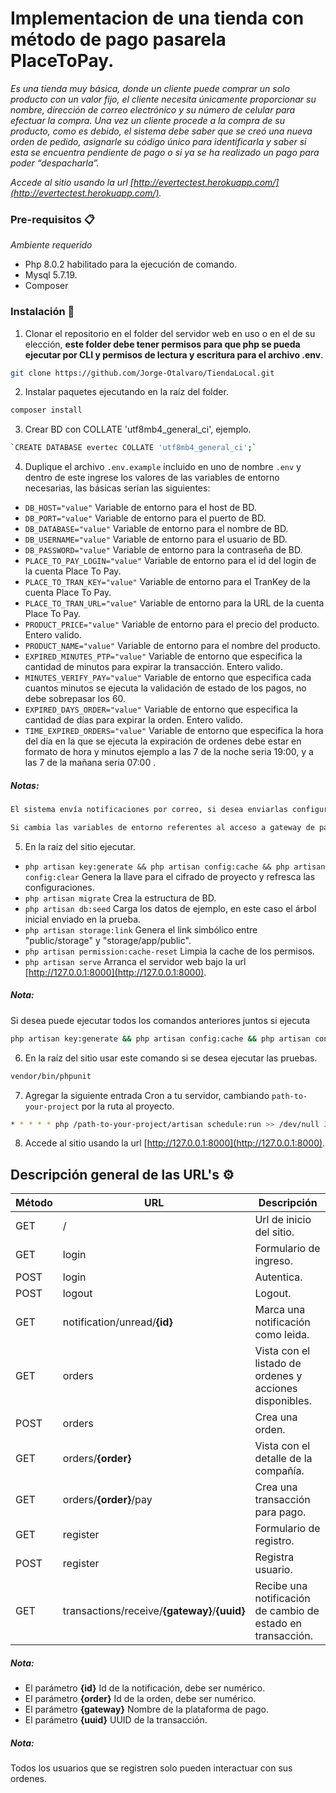 # Implementacion de una tienda con método de pago pasarela PlaceToPay.

_Es una tienda muy básica, donde un cliente puede comprar un solo producto con un valor fijo, el cliente necesita únicamente proporcionar su nombre, dirección de correo electrónico y su número de celular para efectuar la compra. Una vez un cliente procede a la compra de su producto, como es debido, el sistema debe saber que se creó una nueva orden de pedido, asignarle su código único para identificarla y saber si esta se encuentra pendiente de pago o si ya se ha realizado un pago para poder “despacharla”._

_Accede al sitio usando la url [http://evertectest.herokuapp.com/](http://evertectest.herokuapp.com/)._

### Pre-requisitos 📋

_Ambiente requerido_

- Php 8.0.2 habilitado para la ejecución de comando.
- Mysql 5.7.19.
- Composer 

### Instalación 🔧

1. Clonar el repositorio en el folder del servidor web en uso o en el de su elección, **este folder debe tener permisos para que php se pueda ejecutar por CLI y permisos de lectura y escritura para el archivo .env**.

```sh 
git clone https://github.com/Jorge-Otalvaro/TiendaLocal.git
```

2. Instalar paquetes ejecutando en la raíz del folder.

```sh 
composer install
```
3. Crear BD con COLLATE 'utf8mb4_general_ci', ejemplo.

```sh 
`CREATE DATABASE evertec COLLATE 'utf8mb4_general_ci';`
```

4. Duplique el archivo `.env.example` incluido en uno de nombre `.env` y dentro de este ingrese los valores de las variables de entorno necesarias, las básicas serían las siguientes:
- `DB_HOST="value"` Variable de entorno para el host de BD.
- `DB_PORT="value"` Variable de entorno para el puerto de BD.
- `DB_DATABASE="value"` Variable de entorno para el nombre de BD.
- `DB_USERNAME="value"` Variable de entorno para el usuario de BD.
- `DB_PASSWORD="value"` Variable de entorno para la contraseña de BD.
- `PLACE_TO_PAY_LOGIN="value"` Variable de entorno para el id del login de la cuenta Place To Pay.
- `PLACE_TO_TRAN_KEY="value"` Variable de entorno para el TranKey de la cuenta Place To Pay.
- `PLACE_TO_TRAN_URL="value"` Variable de entorno para la URL de la cuenta Place To Pay.
- `PRODUCT_PRICE="value"` Variable de entorno para el precio del producto. Entero valido.
- `PRODUCT_NAME="value"` Variable de entorno para el nombre del producto.
- `EXPIRED_MINUTES_PTP="value"` Variable de entorno que especifica la cantidad de minutos para expirar la transacción. Entero valido.
- `MINUTES_VERIFY_PAY="value"` Variable de entorno que especifica cada cuantos minutos se ejecuta la validación de estado de los pagos, no debe sobrepasar los 60.
- `EXPIRED_DAYS_ORDER="value"` Variable de entorno que especifica la cantidad de días para expirar la orden. Entero valido.
- `TIME_EXPIRED_ORDERS="value"` Variable de entorno que especifica la hora del día en la que se ejecuta la expiración de ordenes debe estar en formato de hora y minutos ejemplo a las 7 de la noche seria 19:00, y a las 7 de la mañana seria 07:00 .

##### Notas:
```sh 
El sistema envía notificaciones por correo, si desea enviarlas configure las variables para este envío. De lo contrario mantenga la configuración de almacenamiento en log por defecto marcada en el archivo `.env.example`, para ver los correos en el log revise el archivo ubicado en `storage/logs/laravel.log`.
```
```sh 
Si cambia las variables de entorno referentes al acceso a gateway de pago es recomendable reiniciar el servidor para que retome las variables dentro de los proveedores de servicios.
```
5. En la raíz del sitio ejecutar.
- `php artisan key:generate && php artisan config:cache && php artisan config:clear` Genera la llave para el cifrado de proyecto y refresca las configuraciones.
- `php artisan migrate` Crea la estructura de BD. 
- `php artisan db:seed` Carga los datos de ejemplo, en este caso el árbol inicial enviado en la prueba.
- `php artisan storage:link` Genera el link simbólico entre "public/storage" y "storage/app/public".
- `php artisan permission:cache-reset` Limpia la cache de los permisos.
- `php artisan serve` Arranca el servidor web bajo la url [http://127.0.0.1:8000](http://127.0.0.1:8000).

##### Nota: 
Si desea puede ejecutar todos los comandos anteriores juntos si ejecuta 
```sh
php artisan key:generate && php artisan config:cache && php artisan config:clear && php artisan migrate && php artisan db:seed && php artisan storage:link && php artisan serve
```
6. En la raíz del sitio usar este comando si se desea ejecutar las pruebas.
```sh 
vendor/bin/phpunit
```

7. Agregar la siguiente entrada Cron a tu servidor, cambiando `path-to-your-project` por la ruta al proyecto.
```sh 
* * * * * php /path-to-your-project/artisan schedule:run >> /dev/null 2>&1
```

8. Accede al sitio usando la url [http://127.0.0.1:8000](http://127.0.0.1:8000).

## Descripción general de las URL's ⚙️

Método|URL|Descripción
 ------ | ------ | ------ 
 GET|/|Url de inicio del sitio.
GET|login|Formulario de ingreso.
POST|login|Autentica.
POST|logout|Logout.
GET|notification/unread/__{id}__|Marca una notificación como leida.
GET|orders|Vista con el listado de ordenes y acciones disponibles.
POST|orders|Crea una orden.
GET|orders/__{order}__|Vista con el detalle de la compañía.
GET|orders/__{order}__/pay|Crea una transacción para pago.
GET|register|Formulario de registro.
POST|register|Registra usuario.
GET|transactions/receive/__{gateway}__/__{uuid}__|Recibe una notificación de cambio de estado en transacción.

##### Nota: 
- El parámetro __{id}__ Id de la notificación, debe ser numérico.
- El parámetro __{order}__ Id de la orden, debe ser numérico.
- El parámetro __{gateway}__ Nombre de la plataforma de pago.
- El parámetro __{uuid}__ UUID de la transacción.

##### Nota: 
Todos los usuarios que se registren solo pueden interactuar con sus ordenes.
